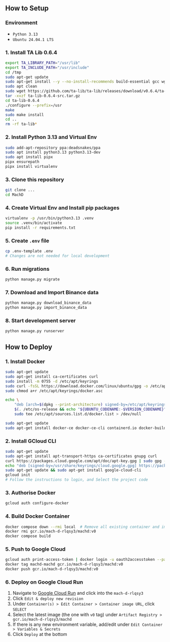 ## How to Setup

### Environment

- `Python 3.13`
- `Ubuntu 24.04.1 LTS`

### 1. Install TA Lib 0.6.4

```bash
export TA_LIBRARY_PATH="/usr/lib"
export TA_INCLUDE_PATH="/usr/include"
cd /tmp
sudo apt-get update
sudo apt-get install --y --no-install-recommends build-essential gcc wget
sudo apt clean
sudo wget https://github.com/ta-lib/ta-lib/releases/download/v0.6.4/ta-lib-0.6.4-src.tar.gz
tar -xvzf ta-lib-0.6.4-src.tar.gz
cd ta-lib-0.6.4
./configure --prefix=/usr
make
sudo make install
cd ..
rm -rf ta-lib*
```

### 2. Install Python 3.13 and Virtual Env

```bash
sudo add-apt-repository ppa:deadsnakes/ppa
sudo apt install python3.13 python3.13-dev
sudo apt install pipx
pipx ensurepath
pipx install virtualenv
```

### 3. Clone this repository

```bash
git clone ...
cd MachD
```

### 4. Create Virtual Env and Install pip packages

```bash
virtualenv -p /usr/bin/python3.13 .venv
source .venv/bin/activate
pip install -r requirements.txt
```

### 5. Create `.env` file

```bash
cp .env-template .env
# Changes are not needed for local development
```

### 6. Run migrations

```bash
python manage.py migrate
```

### 7. Download and Import Binance data

```bash
python manage.py download_binance_data
python manage.py import_binance_data
```

### 8. Start development server

```bash
python manage.py runserver
```

## How to Deploy

### 1. Install Docker

```bash
sudo apt-get update
sudo apt-get install ca-certificates curl
sudo install -m 0755 -d /etc/apt/keyrings
sudo curl -fsSL https://download.docker.com/linux/ubuntu/gpg -o /etc/apt/keyrings/docker.asc
sudo chmod a+r /etc/apt/keyrings/docker.asc

echo \
	"deb [arch=$(dpkg --print-architecture) signed-by=/etc/apt/keyrings/docker.asc] https://download.docker.com/linux/ubuntu \
	$(. /etc/os-release && echo "${UBUNTU_CODENAME:-$VERSION_CODENAME}") stable" | \
	sudo tee /etc/apt/sources.list.d/docker.list > /dev/null

sudo apt-get update
sudo apt-get install docker-ce docker-ce-cli containerd.io docker-buildx-plugin docker-compose-plugin
```

### 2. Install GCloud CLI

```bash
sudo apt-get update
sudo apt-get install apt-transport-https ca-certificates gnupg curl
curl https://packages.cloud.google.com/apt/doc/apt-key.gpg | sudo gpg --dearmor -o /usr/share/keyrings/cloud.google.gpg
echo "deb [signed-by=/usr/share/keyrings/cloud.google.gpg] https://packages.cloud.google.com/apt cloud-sdk main" | sudo tee -a /etc/apt/sources.list.d/google-cloud-sdk.list
sudo apt-get update && sudo apt-get install google-cloud-cli
gcloud init
# Follow the instructions to login, and Select the project code
```

### 3. Authorise Docker

```bash
gcloud auth configure-docker
```

### 4. Build Docker Container

```bash
docker compose down --rmi local  # Remove all existing container and images to avoid reusign cached images
docker rmi gcr.io/mach-d-rlqsy3/machd:v0
docker compose build
```

### 5. Push to Google Cloud

```bash
gcloud auth print-access-token | docker login -u oauth2accesstoken --password-stdin gcr.io
docker tag machd-machd gcr.io/mach-d-rlqsy3/machd:v0
docker push gcr.io/mach-d-rlqsy3/machd:v0
```

### 6. Deploy on Google Cloud Run

1. Navigate to [Google Cloud Run](https://console.cloud.google.com/run) and click into the `mach-d-rlqsy3`
2. Click `Edit & deploy new revision`
3. Under `Container(s) > Edit Container > Container image URL`, click `SELECT`
4. Select the latest image (the one with `v0` tag) under `Artifact Registry > gcr.io/mach-d-rlqsy3/machd`
5. If there is any new environment variable, add/edit under `Edit Container > Variables & Secrets`
6. Click `Deploy` at the bottom
